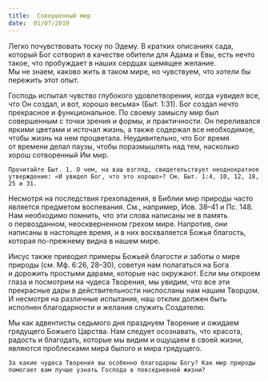 ```yaml
---
title:  Совершенный мир
date:  01/07/2019
---
```


Легко почувствовать тоску по Эдему. В кратких описаниях сада, который Бог сотворил в качестве обители для Адама и Евы, есть нечто такое, что пробуждает в наших сердцах щемящее желание. Мы не знаем, каково жить в таком мире, но чувствуем, что хотели бы пережить этот опыт.

Господь испытал чувство глубокого удовлетворения, когда «увидел все, что Он создал, и вот, хорошо весьма» (Быт. 1:31). Бог создал нечто прекрасное и функциональное. По своему замыслу мир был совершенным с точки зрения и формы, и практичности. Он переливался яркими цветами и источал жизнь, а также содержал все необходимое, чтобы жизнь на нем процветала. Неудивительно, что Бог время от времени делал паузы, чтобы поразмышлять над тем, насколько хорош сотворенный Им мир.

`Прочитайте Быт. 1. О чем, на ваш взгляд, свидетельствует неоднократное утверждение: «И увидел Бог, что это хорошо»? См. Быт. 1:4, 10, 12, 18, 25 и 31.`

Несмотря на последствия грехопадения, в Библии мир природы часто является предметом воспевания. См., например, Иов. 38–41 и Пс. 148. Нам необходимо помнить, что эти слова написаны не в память о первозданном, неоскверненном грехом мире. Напротив, они написаны в настоящее время, и в них восхваляется Божья благость, которая по-прежнему видна в нашем мире.

Иисус также приводил примеры Божьей благости и заботы о мире природы (см. Мф. 6:26, 28–30), советуя нам полагаться на Бога и дорожить простыми дарами, которые нас окружают. Если мы откроем глаза и посмотрим на чудеса Творения, мы увидим, что все эти прекрасные дары в действительности ниспосланы нам нашим Творцом. И несмотря на различные испытания, наш отклик должен быть исполнен благодарности и желания служить Создателю.

Мы как адвентисты седьмого дня празднуем Творение и ожидаем грядущего Божьего Царства. Нам следует осознавать, что красота, радость и благодать, которые мы видим и ощущаем в своей жизни, являются проблесками мира былого и мира грядущего.

`За какие чудеса Творения вы особенно благодарны Богу? Как мир природы помогает вам лучше узнать Господа в повседневной жизни?`